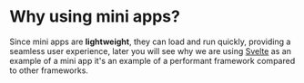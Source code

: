 # Why using mini apps?

Since mini apps are **lightweight**, they can load and run quickly, providing a seamless user experience, later you will see why we are using [Svelte](https://svelte.dev/) as an example of a mini app it's an example of a performant framework compared to other frameworks.